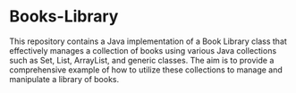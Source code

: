 # Books-Library
This repository contains a Java implementation of a Book Library class that effectively manages a collection of books using various Java collections such as Set, List, ArrayList, and generic classes. The aim is to provide a comprehensive example of how to utilize these collections to manage and manipulate a library of books.
